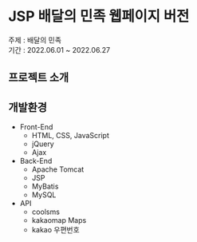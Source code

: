# JSP 배달의 민족 웹페이지 버전
주제 : 배달의 민족<br>
기간 : 2022.06.01 ~ 2022.06.27
## 프로젝트 소개

## 개발환경
* Front-End<br>
  * HTML, CSS, JavaScript<br>
  * jQuery<br>
  * Ajax<br>
* Back-End<br>
  * Apache Tomcat<br>
  * JSP<br>
  * MyBatis<br>
  * MySQL<br>
* API<br>
  * coolsms<br>
  * kakaomap Maps<br>
  * kakao 우편번호<br>
